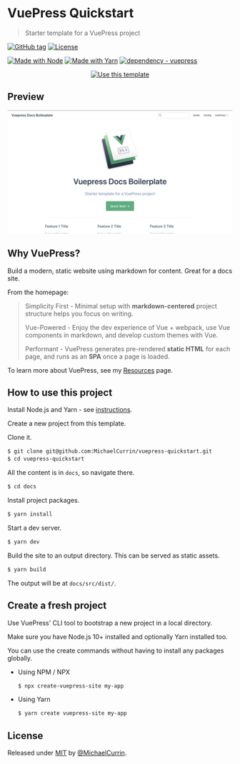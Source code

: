 # VuePress Quickstart
> Starter template for a VuePress project

[![GitHub tag](https://img.shields.io/github/tag/MichaelCurrin/vuepress-quickstart?include_prereleases=&sort=semver)](https://github.com/MichaelCurrin/vuepress-quickstart/releases/)
[![License](https://img.shields.io/badge/License-MIT-blue)](#license)

[![Made with Node](https://img.shields.io/badge/Node.js->=12-blue?logo=node.js&logoColor=white)](https://nodejs.org)
[![Made with Yarn](https://img.shields.io/badge/Yarn->=1-blue?logo=yarn&logoColor=white)](https://classic.yarnpkg.com)
[![dependency - vuepress](https://img.shields.io/badge/dependency-vuepress-blue)](https://www.npmjs.com/package/vuepress)


<div align="center">

[![Use this template](https://img.shields.io/badge/Generate-Use_this_template-2ea44f?style=for-the-badge)](https://github.com/MichaelCurrin/vuepress-quickstart/generate)

</div>


## Preview

<div align="center">
    <img src="/sample.png" alt="Sample screenshot" title="Sample screenshot" />
</div>


## Why VuePress?

Build a modern, static website using markdown for content. Great for a docs site.

From the homepage:

> Simplicity First - Minimal setup with **markdown-centered** project structure helps you focus on writing.
>
> Vue-Powered - Enjoy the dev experience of Vue + webpack, use Vue components in markdown, and develop custom themes with Vue.
>
> Performant - VuePress generates pre-rendered **static HTML** for each page, and runs as an **SPA** once a page is loaded.

To learn more about VuePress, see my [Resources](https://michaelcurrin.github.io/dev-resources/resources/javascript/packages/vuepress/) page.


## How to use this project

Install Node.js and Yarn - see [instructions](https://gist.github.com/bdc34c554fa3023ee81449eb77375fcb).

Create a new project from this template.

Clone it.

```sh
$ git clone git@github.com:MichaelCurrin/vuepress-quickstart.git
$ cd vuepress-quickstart
```

All the content is in `docs`, so navigate there.

```sh
$ cd docs
```

Install project packages.

```sh
$ yarn install
```

Start a dev server.

```sh
$ yarn dev
```

Build the site to an output directory. This can be served as static assets.

```sh
$ yarn build
```

The output will be at `docs/src/dist/`.


## Create a fresh project

Use VuePress' CLI tool to bootstrap a new project in a local directory. 

Make sure you have Node.js 10+ installed and optionally Yarn installed too.

You can use the create commands without having to install any packages globally.

- Using NPM / NPX
    ```sh
    $ npx create-vuepress-site my-app
    ```
- Using Yarn
    ```sh
    $ yarn create vuepress-site my-app
    ```


## License

Released under [MIT](/LICENSE) by [@MichaelCurrin](https://github.com/MichaelCurrin).
